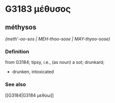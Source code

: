 # G3183 μέθυσος

## méthysos

_(meth'-oo-sos | MEH-thoo-sose | MAY-thyoo-sose)_

### Definition

from G3184; tipsy, i.e., (as noun) a sot; drunkard; 

- drunken, intoxicated

### See also

[[G3184|G3184 μεθύω]]
